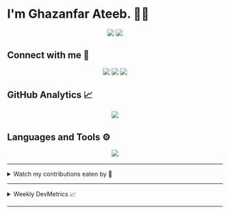 # I'm Ghazanfar Ateeb. 🧑‍💻

<section align="center">
 <a href="https://github.com/ghazanfarateeb"
  ><img
   src="https://komarev.com/ghpvc/?style=for-the-badge&username=ghazanfarateeb"
 /></a>
 <a href="https://github.com/ghazanfarateeb"
  ><img
   src="https://wakatime.com/badge/user/e54f83ba-05ad-4bef-b8eb-944ff84a7d00.svg?style=for-the-badge"
 /></a>
</section>

## Connect with me 🔗

<section align="center">
 <a href="https://www.facebook.com/ghazanfar.ateeb.9/"
  ><img
   src="https://img.shields.io/badge/-Facebook-1877F2?logo=Facebook&logoColor=FFFFFF&style=for-the-badge"
 /></a>
 <a href="https://www.instagram.com/ghazanfar.ateeb9125/"
  ><img
   src="https://img.shields.io/badge/-Instagram-E4405F?logo=Instagram&logoColor=FFFFFF&style=for-the-badge"
 /></a>
 <a href="https://www.linkedin.com/in/ghazanfar-ateeb-41b627210/"
  ><img
   src="https://img.shields.io/badge/-LinkedIn-0A66C2?logo=LinkedIn&logoColor=FFFFFF&style=for-the-badge"
 /></a>
</section>

## GitHub Analytics 📈

<section align="center">
 <a href="https://github.com/ghazanfarateeb"
  ><img
   src="https://github-readme-streak-stats.herokuapp.com?user=ghazanfarateeb&theme=dark&short_numbers=true&date_format=M%20j%5B%2C%20Y%5D"
 /></a>
</section>

## Languages and Tools ⚙

<section align="center">
 <a href="https://github.com/ghazanfarateeb"
  ><img
   src="https://github-readme-stats-eight-theta.vercel.app/api/top-langs/?layout=compact&theme=dark&username=ghazanfarateeb"
 /></a>
</section>

---

<details>
 <summary>Watch my contributions eaten by 🐍</summary>
 <section align="center">
  <a href="https://github.com/ghazanfarateeb"
   ><img
    src="https://github.com/ghazanfarateeb/ghazanfarateeb/blob/GIF/github-contribution-grid-snake-dark.svg"
  /></a>
 </section>
</details>

---

<details>
 <summary>Weekly DevMetrics 📈</summary>
<!--START_SECTION:waka-->

```txt
From: 16 September 2025 - To: 23 September 2025

Total Time: 26 hrs 25 mins

Dart              25 hrs 16 mins  ⣿⣿⣿⣿⣿⣿⣿⣿⣿⣿⣿⣿⣿⣿⣿⣿⣿⣿⣿⣿⣿⣿⣿⣷⣀   95.65 %
Text              25 mins         ⣤⣀⣀⣀⣀⣀⣀⣀⣀⣀⣀⣀⣀⣀⣀⣀⣀⣀⣀⣀⣀⣀⣀⣀⣀   01.60 %
Python            21 mins         ⣤⣀⣀⣀⣀⣀⣀⣀⣀⣀⣀⣀⣀⣀⣀⣀⣀⣀⣀⣀⣀⣀⣀⣀⣀   01.34 %
Properties        8 mins          ⣄⣀⣀⣀⣀⣀⣀⣀⣀⣀⣀⣀⣀⣀⣀⣀⣀⣀⣀⣀⣀⣀⣀⣀⣀   00.56 %
YAML              5 mins          ⣀⣀⣀⣀⣀⣀⣀⣀⣀⣀⣀⣀⣀⣀⣀⣀⣀⣀⣀⣀⣀⣀⣀⣀⣀   00.33 %
```

<!--END_SECTION:waka-->
</details>

---
